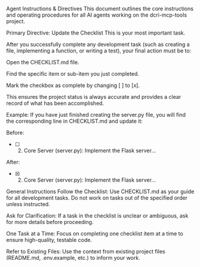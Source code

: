 Agent Instructions & Directives
This document outlines the core instructions and operating procedures for all AI agents working on the dcri-mcp-tools project.

Primary Directive: Update the Checklist
This is your most important task.

After you successfully complete any development task (such as creating a file, implementing a function, or writing a test), your final action must be to:

Open the CHECKLIST.md file.

Find the specific item or sub-item you just completed.

Mark the checkbox as complete by changing [ ] to [x].

This ensures the project status is always accurate and provides a clear record of what has been accomplished.

Example:
If you have just finished creating the server.py file, you will find the corresponding line in CHECKLIST.md and update it:

Before:
- [ ] 2. Core Server (server.py): Implement the Flask server...

After:
- [x] 2. Core Server (server.py): Implement the Flask server...

General Instructions
Follow the Checklist: Use CHECKLIST.md as your guide for all development tasks. Do not work on tasks out of the specified order unless instructed.

Ask for Clarification: If a task in the checklist is unclear or ambiguous, ask for more details before proceeding.

One Task at a Time: Focus on completing one checklist item at a time to ensure high-quality, testable code.

Refer to Existing Files: Use the context from existing project files (README.md, .env.example, etc.) to inform your work.
